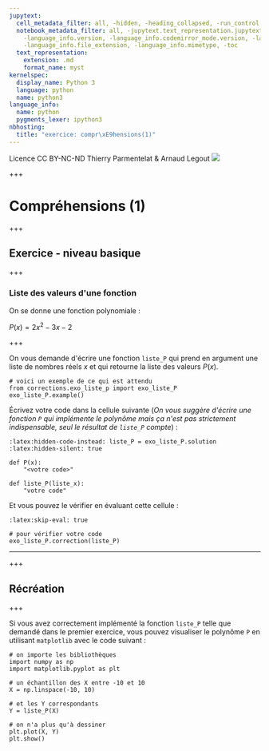 ```yaml
---
jupytext:
  cell_metadata_filter: all, -hidden, -heading_collapsed, -run_control, -trusted
  notebook_metadata_filter: all, -jupytext.text_representation.jupytext_version, -jupytext.text_representation.format_version,
    -language_info.version, -language_info.codemirror_mode.version, -language_info.codemirror_mode,
    -language_info.file_extension, -language_info.mimetype, -toc
  text_representation:
    extension: .md
    format_name: myst
kernelspec:
  display_name: Python 3
  language: python
  name: python3
language_info:
  name: python
  pygments_lexer: ipython3
nbhosting:
  title: "exercice: compr\xE9hensions(1)"
---
```


<div class="licence">
<span>Licence CC BY-NC-ND</span>
<span>Thierry Parmentelat &amp; Arnaud Legout</span>
<span><img src="media/both-logos-small-alpha.png" /></span>
</div>

+++

# Compréhensions (1)

+++

## Exercice - niveau basique

+++

### Liste des valeurs d'une fonction

On se donne une fonction polynomiale :

$P(x) = 2x^2 - 3x - 2$

+++

On vous demande d'écrire une fonction `liste_P` qui prend en argument une liste de nombres réels $x$ et qui retourne la liste des valeurs $P(x)$.

```{code-cell} ipython3
# voici un exemple de ce qui est attendu
from corrections.exo_liste_p import exo_liste_P
exo_liste_P.example()
```

Écrivez votre code dans la cellule suivante (*On vous suggère d'écrire une fonction `P` qui implémente le polynôme mais ça n'est pas strictement indispensable, seul le résultat de `liste_P` compte*) :

```{code-cell} ipython3
:latex:hidden-code-instead: liste_P = exo_liste_P.solution
:latex:hidden-silent: true

def P(x):
    "<votre code>"

def liste_P(liste_x):
    "votre code"
```

Et vous pouvez le vérifier en évaluant cette cellule :

```{code-cell} ipython3
:latex:skip-eval: true

# pour vérifier votre code
exo_liste_P.correction(liste_P)
```

******

+++

## Récréation

+++

Si vous avez correctement implémenté la fonction `liste_P` telle que demandé dans le premier exercice, vous pouvez visualiser le polynôme `P` en utilisant `matplotlib` avec le code suivant :

```{code-cell} ipython3
# on importe les bibliothèques
import numpy as np
import matplotlib.pyplot as plt
```

```{code-cell} ipython3
# un échantillon des X entre -10 et 10
X = np.linspace(-10, 10)

# et les Y correspondants
Y = liste_P(X)
```

```{code-cell} ipython3
# on n'a plus qu'à dessiner
plt.plot(X, Y)
plt.show()
```

```{code-cell} ipython3

```
